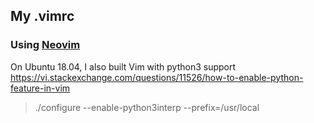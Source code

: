## My .vimrc

### Using [Neovim](https://neovim.io/)
On Ubuntu 18.04, I also built Vim with python3 support
https://vi.stackexchange.com/questions/11526/how-to-enable-python-feature-in-vim
>./configure --enable-python3interp --prefix=/usr/local
